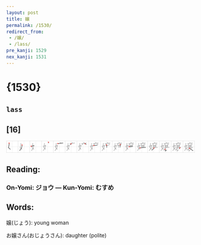 ```yaml
---
layout: post
title: 嬢
permalink: /1530/
redirect_from:
 - /嬢/
 - /lass/
pre_kanji: 1529
nex_kanji: 1531
---
```


# {1530}

## `lass`

## [16]

<div class="stroke"><img src="../images/E5ACA2.png" /></div>

## Reading:

### On-Yomi: ジョウ &mdash; Kun-Yomi: むすめ

## Words:

嬢(じょう): young woman

お嬢さん(おじょうさん): daughter (polite)

